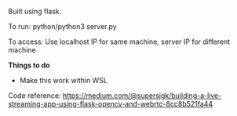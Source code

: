 Built using flask.

To run: python/python3 server.py

To access: Use localhost IP for same machine, server IP for different machine

__Things to do__
- Make this work within WSL

Code reference: https://medium.com/@supersjgk/building-a-live-streaming-app-using-flask-opencv-and-webrtc-8cc8b521fa44
